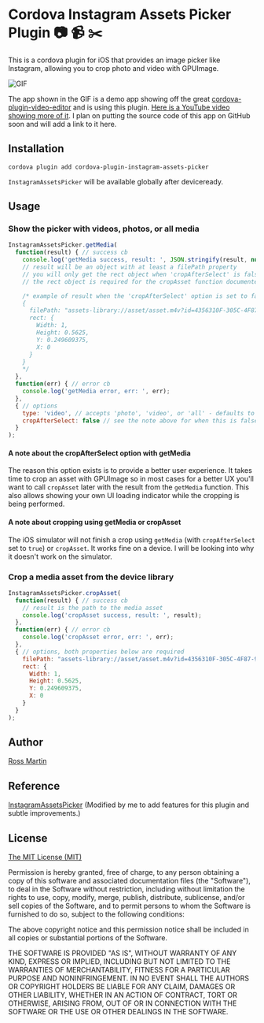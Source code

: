 # Cordova Instagram Assets Picker Plugin :camera: :video_camera: :scissors:

This is a cordova plugin for iOS that provides an image picker like Instagram, allowing you to crop photo and video with GPUImage.

![GIF](example.gif)

The app shown in the GIF is a demo app showing off the great [cordova-plugin-video-editor](https://github.com/jbavari/cordova-plugin-video-editor) and is using this plugin.  [Here is a YouTube video showing more of it](https://youtu.be/H4Tlj_9BC9g).  I plan on putting the source code of this app on GitHub soon and will add a link to it here.

## Installation
```
cordova plugin add cordova-plugin-instagram-assets-picker
```
`InstagramAssetsPicker` will be available globally after deviceready.

## Usage

### Show the picker with videos, photos, or all media

``` javascript
InstagramAssetsPicker.getMedia(
  function(result) { // success cb
    console.log('getMedia success, result: ', JSON.stringify(result, null, 2));
    // result will be an object with at least a filePath property
    // you will only get the rect object when 'cropAfterSelect' is false
    // the rect object is required for the cropAsset function documented below

    /* example of result when the 'cropAfterSelect' option is set to false
    {
      filePath: "assets-library://asset/asset.m4v?id=4356310F-305C-4F87-9DD0-5277639CDDF6&ext=m4v",
      rect: {
        Width: 1,
        Height: 0.5625,
        Y: 0.249609375,
        X: 0
      }
    }
    */
  },
  function(err) { // error cb
    console.log('getMedia error, err: ', err);
  },
  { // options
    type: 'video', // accepts 'photo', 'video', or 'all' - defaults to all
    cropAfterSelect: false // see the note above for when this is false - defaults to false
  }
);
```

#### A note about the cropAfterSelect option with getMedia
The reason this option exists is to provide a better user experience.  It takes time to crop an asset with GPUImage so in most cases for a better UX you'll want to call `cropAsset` later with the result from the `getMedia` function.  This also allows showing your own UI loading indicator while the cropping is being performed.

#### A note about cropping using getMedia or cropAsset
The iOS simulator will not finish a crop using `getMedia` (with `cropAfterSelect` set to `true`) or `cropAsset`.  It works fine on a device.  I will be looking into why it doesn't work on the simulator.

### Crop a media asset from the device library
```javascript
InstagramAssetsPicker.cropAsset(
  function(result) { // success cb
    // result is the path to the media asset
    console.log('cropAsset success, result: ', result);
  },
  function(err) { // error cb
    console.log('cropAsset error, err: ', err);
  },
  { // options, both properties below are required
    filePath: "assets-library://asset/asset.m4v?id=4356310F-305C-4F87-9DD0-5277639CDDF6&ext=m4v",
    rect: {
      Width: 1,
      Height: 0.5625,
      Y: 0.249609375,
      X: 0
    }
  }
);
```

## Author

[Ross Martin](https://github.com/rossmartin)

## Reference

[InstagramAssetsPicker](https://github.com/Jexbat/InstagramAssetsPicker) (Modified by me to add features for this plugin and subtle improvements.)

## License

[The MIT License (MIT)](http://www.opensource.org/licenses/mit-license.html)

Permission is hereby granted, free of charge, to any person obtaining a copy
of this software and associated documentation files (the "Software"), to deal
in the Software without restriction, including without limitation the rights
to use, copy, modify, merge, publish, distribute, sublicense, and/or sell
copies of the Software, and to permit persons to whom the Software is
furnished to do so, subject to the following conditions:

The above copyright notice and this permission notice shall be included in
all copies or substantial portions of the Software.

THE SOFTWARE IS PROVIDED "AS IS", WITHOUT WARRANTY OF ANY KIND, EXPRESS OR
IMPLIED, INCLUDING BUT NOT LIMITED TO THE WARRANTIES OF MERCHANTABILITY,
FITNESS FOR A PARTICULAR PURPOSE AND NONINFRINGEMENT. IN NO EVENT SHALL THE
AUTHORS OR COPYRIGHT HOLDERS BE LIABLE FOR ANY CLAIM, DAMAGES OR OTHER
LIABILITY, WHETHER IN AN ACTION OF CONTRACT, TORT OR OTHERWISE, ARISING FROM,
OUT OF OR IN CONNECTION WITH THE SOFTWARE OR THE USE OR OTHER DEALINGS IN
THE SOFTWARE.
